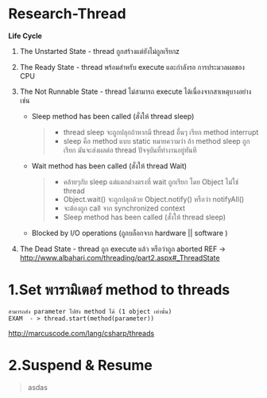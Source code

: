 # Research-Thread

**Life Cycle**

 1. The Unstarted State - thread ถูกสร้างแต่ยังไม่ถูกเรียกz
 2. The Ready State - thread พร้อมสำหรับ execute และกำลังรอ การประมวลผลของ CPU
 3. The Not Runnable State - thread ไม่สามารถ execute ได้เนื่องจากสาเหตุบางอย่างเช่น
	- Sleep method has been called (สั่งให้ thread sleep) 
	  > - thread sleep จะถูกปลุกถ้าหากมี thread อื่นๆ เรียก method interrupt
	  > - sleep คือ method แบบ static หมายความว่า ถ้า method sleep ถูกเรียก มันจะส่งผลต่อ thread ปัจจุบันที่ทำงานอยู่ทันที
	- Wait method has been called  (สั่งให้ thread Wait)
	  > - คล้ายๆกับ sleep แต่แตกต่างตรงที่  wait ถูกเรียก โดย Object  ไม่ใช่ thread
	  > - Object.wait() จะถูกปลุกด้วย Object.notify() หรือว่า notifyAll()
	  > - จะต้องถูก call จาก synchronized context
	  > - Sleep method has been called (สั่งให้ thread sleep) 
	- Blocked by I/O operations (ถูกบล็อกจาก hardware || software )

 4. The Dead State - thread ถูก execute แล้ว หรือว่าถูก aborted 
REF -> http://www.albahari.com/threading/part2.aspx#_ThreadState

# 1.Set พารามิเตอร์ method to threads 
	สามารถส่ง parameter ไปยัง method ได้ (1 object เท่านั้น) 
	EXAM  - > thread.start(method(parameter))
http://marcuscode.com/lang/csharp/threads

# 2.Suspend & Resume
  > asdas
